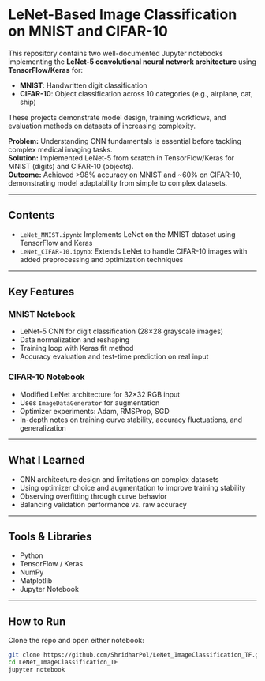 # LeNet-Based Image Classification on MNIST and CIFAR-10

This repository contains two well-documented Jupyter notebooks implementing the **LeNet-5 convolutional neural network architecture** using **TensorFlow/Keras** for:

- **MNIST**: Handwritten digit classification
- **CIFAR-10**: Object classification across 10 categories (e.g., airplane, cat, ship)

These projects demonstrate model design, training workflows, and evaluation methods on datasets of increasing complexity.

**Problem:** Understanding CNN fundamentals is essential before tackling complex medical imaging tasks.  
**Solution:** Implemented LeNet-5 from scratch in TensorFlow/Keras for MNIST (digits) and CIFAR-10 (objects).  
**Outcome:** Achieved >98% accuracy on MNIST and ~60% on CIFAR-10, demonstrating model adaptability from simple to complex datasets.

---

## Contents

- `LeNet_MNIST.ipynb`: Implements LeNet on the MNIST dataset using TensorFlow and Keras
- `LeNet_CIFAR-10.ipynb`: Extends LeNet to handle CIFAR-10 images with added preprocessing and optimization techniques

---

## Key Features

### MNIST Notebook
- LeNet-5 CNN for digit classification (28×28 grayscale images)
- Data normalization and reshaping
- Training loop with Keras fit method
- Accuracy evaluation and test-time prediction on real input

### CIFAR-10 Notebook
- Modified LeNet architecture for 32×32 RGB input
- Uses `ImageDataGenerator` for augmentation
- Optimizer experiments: Adam, RMSProp, SGD
- In-depth notes on training curve stability, accuracy fluctuations, and generalization

---

## What I Learned
- CNN architecture design and limitations on complex datasets
- Using optimizer choice and augmentation to improve training stability
- Observing overfitting through curve behavior
- Balancing validation performance vs. raw accuracy

---

## Tools & Libraries
- Python
- TensorFlow / Keras
- NumPy
- Matplotlib
- Jupyter Notebook

---

## How to Run

Clone the repo and open either notebook:

```bash
git clone https://github.com/ShridharPol/LeNet_ImageClassification_TF.git
cd LeNet_ImageClassification_TF
jupyter notebook


